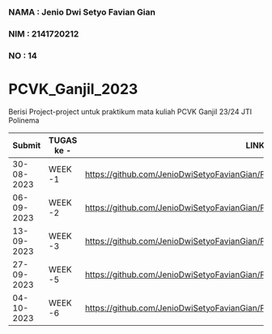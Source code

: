 ### NAMA  : Jenio Dwi Setyo Favian Gian
### NIM   : 2141720212
### NO    : 14
# PCVK_Ganjil_2023
Berisi Project-project untuk praktikum mata kuliah PCVK Ganjil 23/24 JTI Polinema

|    Submit    | TUGAS ke - | LINK |
| ---------- | ------- | ------- |
| 30-08-2023 | WEEK -1 | https://github.com/JenioDwiSetyoFavianGian/PCVK_Ganjil_2023/blob/main/Week1.ipynb |
| 06-09-2023 | WEEK -2 | https://github.com/JenioDwiSetyoFavianGian/PCVK_Ganjil_2023/blob/main/Week2.ipynb |
| 13-09-2023 | WEEK -3 | https://github.com/JenioDwiSetyoFavianGian/PCVK_Ganjil_2023/blob/main/week3.ipynb |
| 27-09-2023 | WEEK -5 | https://github.com/JenioDwiSetyoFavianGian/PCVK_Ganjil_2023/blob/main/Week5.ipynb |
| 04-10-2023 | WEEK -6 | https://github.com/JenioDwiSetyoFavianGian/PCVK_Ganjil_2023/blob/main/Week6.ipynb |

